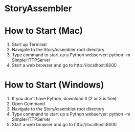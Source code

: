 # StoryAssembler

# How to Start (Mac)
1. Start up Terminal
2. Navigate to the StoryAssembler root directory
3. Type command to start up a Python webserver: python -m SimpleHTTPServer
4. Start a web browser and go to http://localhost:8000

# How to Start (Windows)
1. If you don't have Python, download it (2 or 3 is fine)
2. Open Command
3. Navigate to the StoryAssembler root directory
4. Type command to start up a Python webserver: python -m SimpleHTTPServer
5. Start a web browser and go to http://localhost:8000
